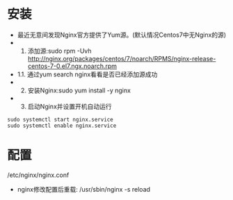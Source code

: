 
# 安装
* 最近无意间发现Nginx官方提供了Yum源。(默认情况Centos7中无Nginx的源)
* 1. 添加源:sudo rpm -Uvh http://nginx.org/packages/centos/7/noarch/RPMS/nginx-release-centos-7-0.el7.ngx.noarch.rpm
* 1.1. 通过yum search nginx看看是否已经添加源成功 
* 2. 安装Nginx:sudo yum install -y nginx
* 3. 启动Nginx并设置开机自动运行 

```linux
sudo systemctl start nginx.service
sudo systemctl enable nginx.service
```


# 配置
/etc/nginx/nginx.conf

* nginx修改配置后重载: /usr/sbin/nginx -s reload


